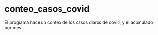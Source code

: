 # conteo_casos_covid
El programa hace un conteo de los casos diaros de covid, y el acomulado por mes
